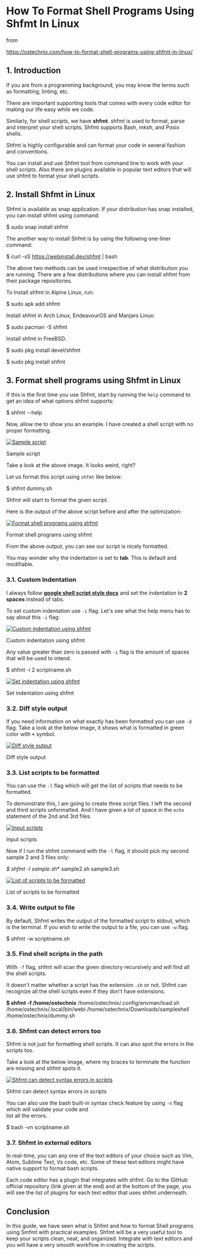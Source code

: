 # How To Format Shell Programs Using Shfmt In Linux

from

https://ostechnix.com/how-to-format-shell-programs-using-shfmt-in-linux/


## 1. Introduction

If you are from a programming background, you may know the terms such as formatting, linting, etc.

There are important supporting tools that comes with every code editor for making our life easy while we code.

Similarly, for shell scripts, we have **shfmt**. shfmt is used to format, parse and interpret your shell scripts. Shfmt supports Bash, mksh, and Posix shells.

Shfmt is highly configurable and can format your code in several fashion and conventions.

You can install and use Shfmt tool from command line to work with your shell scripts. Also there are plugins available in popular text editors that will use shfmt to format your shell scripts.

## 2. Install Shfmt in Linux

Shfmt is available as snap application. If your distribution has snap installed, you can install shfmt using command:

$ sudo snap install shfmt

The another way to install Shfmt is by using the following one-liner command:

$ curl -sS https://webinstall.dev/shfmt | bash

The above two methods can be used irrespective of what distribution you are running. There are a few distributions where you can install shfmt from their package repositories.

To Install shfmt in Alpine Linux, run:

$ sudo apk add shfmt

Install shfmt in Arch Linux, EndeavourOS and Manjaro Linux:

$ sudo pacman -S shfmt

Install shfmt in FreeBSD.

$ sudo pkg install devel/shfmt

$ sudo pkg install shfmt

## 3. Format shell programs using Shfmt in Linux

If this is the first time you use Shfmt, start by running the `help` command to get an idea of what options shfmt supports:

$ shfmt --help

Now, allow me to show you an example. I have created a shell script with no proper formatting.

 [![Sample script](https://ostechnix.com/wp-content/uploads/2021/07/Sample-script.png)](https://ostechnix.com/wp-content/uploads/2021/07/Sample-script.png) 

Sample script

Take a look at the above image. It looks weird, right?

Let us format this script using `shfmt` like below:

$ shfmt dummy.sh

Shfmt will start to format the given script.

Here is the output of the above script before and after the optimization:

 [![Format shell programs using shfmt](https://ostechnix.com/wp-content/uploads/2021/07/Format-shell-programs-using-shfmt.png)](https://ostechnix.com/wp-content/uploads/2021/07/Format-shell-programs-using-shfmt.png) 

Format shell programs using shfmt

From the above output, you can see our script is nicely formatted.

You may wonder why the indentation is set to **tab**. This is default and modifiable.

### 3.1. Custom Indentation

I always follow **[google shell script style docs](https://google.github.io/styleguide/shellguide.html#indentation)** and set the indentation to **2 spaces** instead of tabs.

To set custom indentation use `-i` flag. Let's see what the help menu has to say about this `-i` flag:

 [![Custom indentation using shfmt](https://ostechnix.com/wp-content/uploads/2021/07/Custom-indentation-using-shfmt.png)](https://ostechnix.com/wp-content/uploads/2021/07/Custom-indentation-using-shfmt.png) 

Custom indentation using shfmt

Any value greater than zero is passed with `-i` flag is the amount of spaces that will be used to intend.

$ shfmt -i 2 scriptname.sh

 [![Set indentation using shfmt](https://ostechnix.com/wp-content/uploads/2021/07/Set-indentation-using-shfmt.png)](https://ostechnix.com/wp-content/uploads/2021/07/Set-indentation-using-shfmt.png) 

Set indentation using shfmt

### 3.2. Diff style output

If you need information on what exactly has been formatted you can use `-d` flag. Take a look at the below image, it shows what is formatted in green color with **`+`** symbol.

 [![Diff style output](https://ostechnix.com/wp-content/uploads/2021/07/Diff-style-output.png)](https://ostechnix.com/wp-content/uploads/2021/07/Diff-style-output.png) 

Diff style output

### 3.3. List scripts to be formatted

You can use the `-l` flag which will get the list of scripts that needs to be formatted.

To demonstrate this, I am going to create three script files. I left the second and third scripts unformatted. And I have given a lot of space in the `echo` statement of the 2nd and 3rd files.

 [![Input scripts](https://ostechnix.com/wp-content/uploads/2021/07/Input-scripts.png)](https://ostechnix.com/wp-content/uploads/2021/07/Input-scripts.png) 

Input scripts

Now if I run the shfmt command with the `-l` flag, it should pick my second sample 2 and 3 files only:

**$ shfmt -l sample*.sh**
sample2.sh
sample3.sh

 [![List of scripts to be formatted](https://ostechnix.com/wp-content/uploads/2021/07/List-of-scripts-to-be-formatted.png)](https://ostechnix.com/wp-content/uploads/2021/07/List-of-scripts-to-be-formatted.png) 

List of scripts to be formatted

### 3.4. Write output to file

By default, Shfmt writes the output of the formatted script to stdout, which is the terminal. If you wish to write the output to a file, you can use `-w` flag.

$ shfmt -w scriptname.sh

### 3.5. Find shell scripts in the path

With `-f` flag, shfmt will scan the given directory recursively and will find all the shell scripts.

It doesn't matter whether a script has the extension `.sh` or not. Shfmt can recognize all the shell scripts even if they don't have extensions.

**$ shfmt -f /home/ostechnix**
/home/ostechnix/.config/envman/load.sh
/home/ostechnix/.local/bin/webi
/home/ostechnix/Downloads/sampleshell
/home/ostechnix/dummy.sh

### 3.6. Shfmt can detect errors too

Shfmt is not just for formatting shell scripts. It can also spot the errors in the scripts too.

Take a look at the below image, where my braces to terminate the function are missing and shfmt spots it.

 [![Shfmt can detect syntax errors in scripts](https://ostechnix.com/wp-content/uploads/2021/07/Shfmt-can-detect-syntax-errors-in-scripts.png)](https://ostechnix.com/wp-content/uploads/2021/07/Shfmt-can-detect-syntax-errors-in-scripts.png) 

Shfmt can detect syntax errors in scripts

You can also use the bash built-in syntax check feature by using `-n` flag which will validate your code and  
list all the errors.

$ bash -vn scriptname.sh

### 3.7. Shfmt in external editors

In real-time, you can any one of the text editors of your choice such as Vim, Atom, Sublime Text, Vs code, etc. Some of these text editors might have native support to format bash scripts.

Each code editor has a plugin that integrates with shfmt. Go to the GitHub official repository (link given at the end) and at the bottom of the page, you will see the list of plugins for each text editor that uses shfmt underneath.

## Conclusion

In this guide, we have seen what is Shfmt and how to format Shell programs using Smfmt with practical examples. Shfmt will be a very useful tool to keep your scripts clean, neat, and organized. Integrate with text editors and you will have a very smooth workflow in creating the scripts.